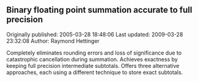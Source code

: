 ## Binary floating point summation accurate to full precision 
Originally published: 2005-03-28 18:48:06 
Last updated: 2009-03-28 23:32:08 
Author: Raymond Hettinger 
 
Completely eliminates rounding errors and loss of significance due to catastrophic cancellation during summation.  Achieves exactness by keeping full precision intermediate subtotals.  Offers three alternative approaches, each using a different technique to store exact subtotals.